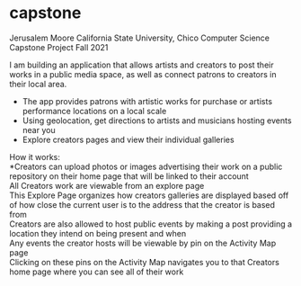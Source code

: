 # capstone

Jerusalem Moore
California State University, Chico 
Computer Science Capstone Project
Fall 2021

I am building an application that allows artists and creators to post their works in a public media space, as well as connect patrons 
to creators in their local area.
  - The app provides patrons with artistic works for purchase or artists performance locations on a local scale
  - Using geolocation, get directions to artists and musicians hosting events near you
  - Explore creators pages and view their individual galleries
  
How it works:  
*Creators can upload photos or images advertising their work on a public repository on their home page that will be linked to their account  
All Creators work are viewable from an explore page  
  This Explore Page organizes how creators galleries are displayed based off of how close the current user is to the address that the creator is based from  
 Creators are also allowed to host public events by making a post providing a location they intend on being present and when  
  Any events the creator hosts will be viewable by pin on the Activity Map page  
  Clicking on these pins on the Activity Map navigates you to that Creators home page where you can see all of their work  
    
    
